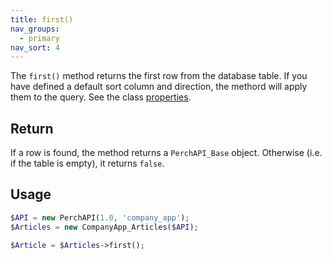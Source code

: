 ```yaml
---
title: first()
nav_groups:
  - primary
nav_sort: 4
---
```


The `first()` method returns the first row from the database table. If you have defined a default sort column and direction, the methord will apply them to the query. See the class [properties](/api/reference/perchapi_factory/index.html#properties).


## Return

If a row is found, the method returns a `PerchAPI_Base` object. Otherwise (i.e. if the table is empty), it returns `false`.

## Usage

```php
$API = new PerchAPI(1.0, 'company_app');
$Articles = new CompanyApp_Articles($API);

$Article = $Articles->first();
```
